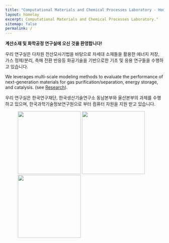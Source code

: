 ```yaml
---
title: "Computational Materials and Chemical Processes Laboratory - Home"
layout: homelay
excerpt: Computational Materials and Chemical Processes Laboratory."
sitemap: false
permalink: /
---
```


**계산소재 및 화학공정 연구실에 오신 것을 환영합니다!**

우리 연구실은 다차원 전산모사기법을 바탕으로 차세대 소재들을 활용한 에너지 저장, 가스 정제/분리, 촉매 전환 반응등 화공기술을 기반으로한 기초 및 응용 연구들을 수행하고 있습니다.

We leverages multi-scale modeling methods to evaluate the performance of next-generation materials for gas purification/separation, energy storage, and catalysis. (see [Research](research)).

우리 연구실은 한국연구재단, 한국생산기술연구소 동남본부와 울산본부의 과제를 수행하고 있으며, 한국과학기술정보연구원으로 부터 컴퓨터 자원을 지원 받고 있습니다.
<figure class="fourth">
  <img src="{{ site.url }}{{ site.baseurl }}/images/logopic/NRF-korea.png" style="width: 200px">
  <img src="{{ site.url }}{{ site.baseurl }}/images/logopic/KITECH.jpg" style="width: 200px">
  <img src="{{ site.url }}{{ site.baseurl }}/images/logopic/KORE1.png" style="width: 200px">
</figure>
